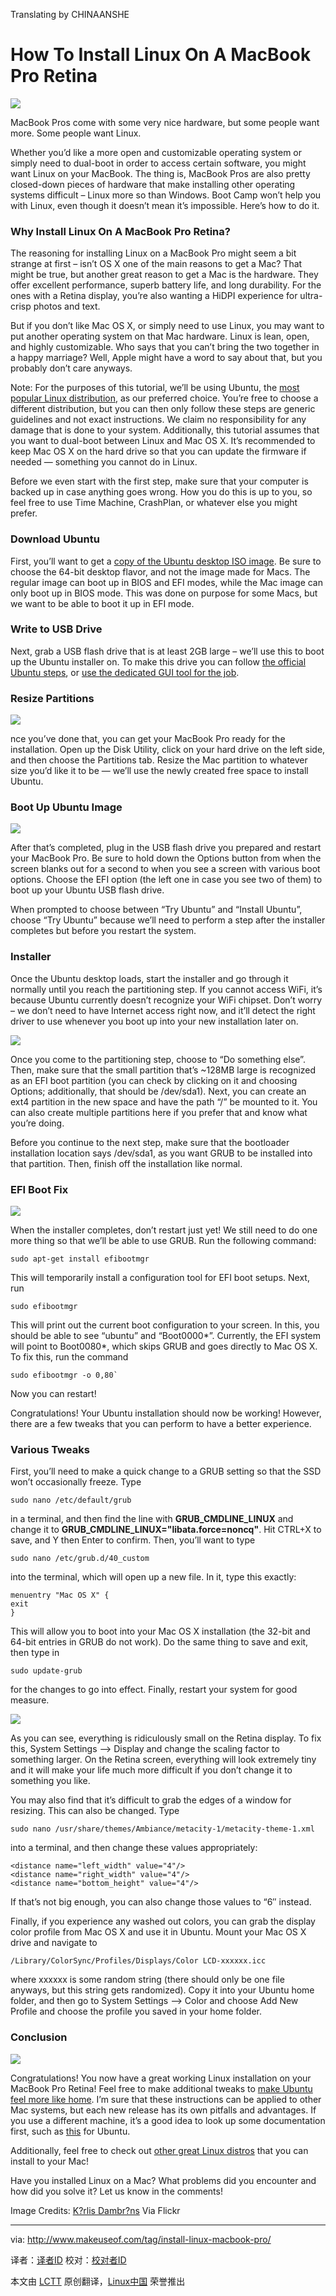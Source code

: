 Translating by  CHINAANSHE 

How To Install Linux On A MacBook Pro Retina
================================================================================
![](http://main.makeuseoflimited.netdna-cdn.com/wp-content/uploads/2014/05/linux-macbook-pro-retina-840x420.jpg?ec7b17)

MacBook Pros come with some very nice hardware, but some people want more. Some people want Linux.

Whether you’d like a more open and customizable operating system or simply need to dual-boot in order to access certain software, you might want Linux on your MacBook. The thing is, MacBook Pros are also pretty closed-down pieces of hardware that make installing other operating systems difficult – Linux more so than Windows. Boot Camp won’t help you with Linux, even though it doesn’t mean it’s impossible. Here’s how to do it.

### Why Install Linux On A MacBook Pro Retina? ###

The reasoning for installing Linux on a MacBook Pro might seem a bit strange at first – isn’t OS X one of the main reasons to get a Mac? That might be true, but another great reason to get a Mac is the hardware. They offer excellent performance, superb battery life, and long durability. For the ones with a Retina display, you’re also wanting a HiDPI experience for ultra-crisp photos and text.

But if you don’t like Mac OS X, or simply need to use Linux, you may want to put another operating system on that Mac hardware. Linux is lean, open, and highly customizable. Who says that you can’t bring the two together in a happy marriage? Well, Apple might have a word to say about that, but you probably don’t care anyways.

Note: For the purposes of this tutorial, we’ll be using Ubuntu, the [most popular Linux distribution][1], as our preferred choice. You’re free to choose a different distribution, but you can then only follow these steps are generic guidelines and not exact instructions. We claim no responsibility for any damage that is done to your system. Additionally, this tutorial assumes that you want to dual-boot between Linux and Mac OS X. It’s recommended to keep Mac OS X on the hard drive so that you can update the firmware if needed — something you cannot do in Linux.

Before we even start with the first step, make sure that your computer is backed up in case anything goes wrong. How you do this is up to you, so feel free to use Time Machine, CrashPlan, or whatever else you might prefer.

### Download Ubuntu ###

First, you’ll want to get a [copy of the Ubuntu desktop ISO image][2]. Be sure to choose the 64-bit desktop flavor, and not the image made for Macs. The regular image can boot up in BIOS and EFI modes, while the Mac image can only boot up in BIOS mode. This was done on purpose for some Macs, but we want to be able to boot it up in EFI mode.

### Write to USB Drive ###

Next, grab a USB flash drive that is at least 2GB large – we’ll use this to boot up the Ubuntu installer on. To make this drive you can follow [the official Ubuntu steps][3], or [use the dedicated GUI tool for the job][4].

### Resize Partitions ###

![](http://main.makeuseoflimited.netdna-cdn.com/wp-content/uploads/2014/05/mac_linux_disk_utility.jpg?ec7b17)

nce you’ve done that, you can get your MacBook Pro ready for the installation. Open up the Disk Utility, click on your hard drive on the left side, and then choose the Partitions tab. Resize the Mac partition to whatever size you’d like it to be — we’ll use the newly created free space to install Ubuntu.

### Boot Up Ubuntu Image ###

![](http://main.makeuseoflimited.netdna-cdn.com/wp-content/uploads/2014/05/mac_linux_boot.jpg?ec7b17)

After that’s completed, plug in the USB flash drive you prepared and restart your MacBook Pro. Be sure to hold down the Options button from when the screen blanks out for a second to when you see a screen with various boot options. Choose the EFI option (the left one in case you see two of them) to boot up your Ubuntu USB flash drive.

When prompted to choose between “Try Ubuntu” and “Install Ubuntu”, choose “Try Ubuntu” because we’ll need to perform a step after the installer completes but before you restart the system.

### Installer ###

Once the Ubuntu desktop loads, start the installer and go through it normally until you reach the partitioning step. If you cannot access WiFi, it’s because Ubuntu currently doesn’t recognize your WiFi chipset. Don’t worry – we don’t need to have Internet access right now, and it’ll detect the right driver to use whenever you boot up into your new installation later on.

![](http://main.makeuseoflimited.netdna-cdn.com/wp-content/uploads/2014/05/mac_linux_installer_partitions.jpg?ec7b17)

Once you come to the partitioning step, choose to “Do something else”. Then, make sure that the small partition that’s ~128MB large is recognized as an EFI boot partition (you can check by clicking on it and choosing Options; additionally, that should be /dev/sda1). Next, you can create an ext4 partition in the new space and have the path “/” be mounted to it. You can also create multiple partitions here if you prefer that and know what you’re doing.

Before you continue to the next step, make sure that the bootloader installation location says /dev/sda1, as you want GRUB to be installed into that partition. Then, finish off the installation like normal.

### EFI Boot Fix ###

![](http://main.makeuseoflimited.netdna-cdn.com/wp-content/uploads/2014/05/mac_linux_efibootmgr.jpg?ec7b17)

When the installer completes, don’t restart just yet! We still need to do one more thing so that we’ll be able to use GRUB. Run the following command: 

    sudo apt-get install efibootmgr

This will temporarily install a configuration tool for EFI boot setups. Next, run

    sudo efibootmgr

This will print out the current boot configuration to your screen. In this, you should be able to see “ubuntu” and “Boot0000*”. Currently, the EFI system will point to Boot0080*, which skips GRUB and goes directly to Mac OS X. To fix this, run the command

    sudo efibootmgr -o 0,80`

Now you can restart!

Congratulations! Your Ubuntu installation should now be working! However, there are a few tweaks that you can perform to have a better experience.

### Various Tweaks ###

First, you’ll need to make a quick change to a GRUB setting so that the SSD won’t occasionally freeze. Type

    sudo nano /etc/default/grub

in a terminal, and then find the line with **GRUB_CMDLINE_LINUX** and change it to **GRUB_CMDLINE_LINUX="libata.force=noncq"**. Hit CTRL+X to save, and Y then Enter to confirm. Then, you’ll want to type

    sudo nano /etc/grub.d/40_custom

into the terminal, which will open up a new file. In it, type this exactly:

    menuentry "Mac OS X" {
    exit
    }

This will allow you to boot into your Mac OS X installation (the 32-bit and 64-bit entries in GRUB do not work). Do the same thing to save and exit, then type in

    sudo update-grub

for the changes to go into effect. Finally, restart your system for good measure.

![](http://main.makeuseoflimited.netdna-cdn.com/wp-content/uploads/2014/05/mac_linux_small_retina.jpg?ec7b17)

As you can see, everything is ridiculously small on the Retina display. To fix this, System Settings –> Display and change the scaling factor to something larger. On the Retina screen, everything will look extremely tiny and it will make your life much more difficult if you don’t change it to something you like.

You may also find that it’s difficult to grab the edges of a window for resizing. This can also be changed. Type

    sudo nano /usr/share/themes/Ambiance/metacity-1/metacity-theme-1.xml

into a terminal, and then change these values appropriately:

    <distance name="left_width" value="4"/>
    <distance name="right_width" value="4"/>
    <distance name="bottom_height" value="4"/>

If that’s not big enough, you can also change those values to “6″ instead.

Finally, if you experience any washed out colors, you can grab the display color profile from Mac OS X and use it in Ubuntu. Mount your Mac OS X drive and navigate to

    /Library/ColorSync/Profiles/Displays/Color LCD-xxxxxx.icc

where xxxxxx is some random string (there should only be one file anyways, but this string gets randomized). Copy it into your Ubuntu home folder, and then go to System Settings –> Color and choose Add New Profile and choose the profile you saved in your home folder.

### Conclusion ###

![](http://main.makeuseoflimited.netdna-cdn.com/wp-content/uploads/2014/05/mac_linux_final.jpg?ec7b17)

Congratulations! You now have a great working Linux installation on your MacBook Pro Retina! Feel free to make additional tweaks to [make Ubuntu feel more like home][5]. I’m sure that these instructions can be applied to other Mac systems, but each new release has its own pitfalls and advantages. If you use a different machine, it’s a good idea to look up some documentation first, such as [this][6] for Ubuntu.

Additionally, feel free to check out [other great Linux distros][7] that you can install to your Mac!

Have you installed Linux on a Mac? What problems did you encounter and how did you solve it? Let us know in the comments!

Image Credits: [K?rlis Dambr?ns][8] Via Flickr

--------------------------------------------------------------------------------

via: http://www.makeuseof.com/tag/install-linux-macbook-pro/

译者：[译者ID](https://github.com/译者ID) 校对：[校对者ID](https://github.com/校对者ID)

本文由 [LCTT](https://github.com/LCTT/TranslateProject) 原创翻译，[Linux中国](http://linux.cn/) 荣誉推出

[1]:http://www.makeuseof.com/tag/windows-xp-users-switch-ubuntu-14-04-lts-trusty-tahr/
[2]:http://www.ubuntu.com/download/desktop/
[3]:http://www.ubuntu.com/download/desktop/create-a-usb-stick-on-mac-osx
[4]:http://www.makeuseof.com/tag/how-to-boot-a-linux-live-usb-stick-on-your-mac/
[5]:http://www.makeuseof.com/tag/11-tweaks-perform-ubuntu-installation/
[6]:https://help.ubuntu.com/community/MacBookPro
[7]:http://www.makeuseof.com/pages/best-linux-distributions
[8]:https://www.flickr.com/photos/janitors/10037346335
